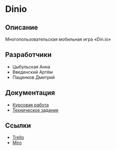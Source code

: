 # Dinio
## Описание
Многопользовательская мобильная игра «Din.io»

## Разработчики
* Цыбульская Анна
* Введенский Артём
* Пащенков Дмитрий 

## Документация
* [Курсовая работа](https://github.com/kasideEnsea/Dinio/blob/main/Docs/Kursovaya_rabota.docx)
* [Техническое задание](https://github.com/kasideEnsea/Dinio/blob/main/Docs/Tekhzadanie_Dinio%20.docx)

## Ссылки
* [Trello](https://trello.com/b/0PE9B3LV/dinio)
* [Miro](https://miro.com/app/board/o9J_lP3wXbM=/)
